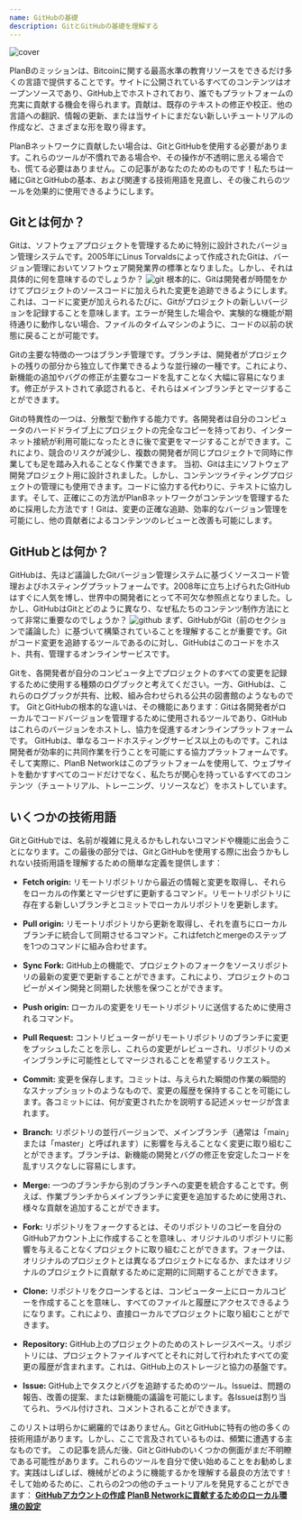 ```yaml
---
name: GitHubの基礎
description: GitとGitHubの基礎を理解する
---
```


![cover](assets/cover.webp)

PlanBのミッションは、Bitcoinに関する最高水準の教育リソースをできるだけ多くの言語で提供することです。サイトに公開されているすべてのコンテンツはオープンソースであり、GitHub上でホストされており、誰でもプラットフォームの充実に貢献する機会を得られます。貢献は、既存のテキストの修正や校正、他の言語への翻訳、情報の更新、または当サイトにまだない新しいチュートリアルの作成など、さまざまな形を取り得ます。

PlanBネットワークに貢献したい場合は、GitとGitHubを使用する必要があります。これらのツールが不慣れである場合や、その操作が不透明に思える場合でも、慌てる必要はありません。この記事があなたのためのものです！私たちは一緒にGitとGitHubの基本、および関連する技術用語を見直し、その後これらのツールを効果的に使用できるようにします。

## Gitとは何か？

Gitは、ソフトウェアプロジェクトを管理するために特別に設計されたバージョン管理システムです。2005年にLinus Torvaldsによって作成されたGitは、バージョン管理においてソフトウェア開発業界の標準となりました。しかし、それは具体的に何を意味するのでしょうか？
![git](assets/1.webp)
根本的に、Gitは開発者が時間をかけてプロジェクトのソースコードに加えられた変更を追跡できるようにします。これは、コードに変更が加えられるたびに、Gitがプロジェクトの新しいバージョンを記録することを意味します。エラーが発生した場合や、実験的な機能が期待通りに動作しない場合、ファイルのタイムマシンのように、コードの以前の状態に戻ることが可能です。

Gitの主要な特徴の一つはブランチ管理です。ブランチは、開発者がプロジェクトの残りの部分から独立して作業できるような並行線の一種です。これにより、新機能の追加やバグの修正が主要なコードを乱すことなく大幅に容易になります。修正がテストされて承認されると、それらはメインブランチとマージすることができます。

Gitの特異性の一つは、分散型で動作する能力です。各開発者は自分のコンピュータのハードドライブ上にプロジェクトの完全なコピーを持っており、インターネット接続が利用可能になったときに後で変更をマージすることができます。これにより、競合のリスクが減少し、複数の開発者が同じプロジェクトで同時に作業しても足を踏み入れることなく作業できます。
当初、Gitは主にソフトウェア開発プロジェクト用に設計されました。しかし、コンテンツライティングプロジェクトの管理にも使用できます。コードに協力する代わりに、テキストに協力します。そして、正確にこの方法がPlanBネットワークがコンテンツを管理するために採用した方法です！Gitは、変更の正確な追跡、効率的なバージョン管理を可能にし、他の貢献者によるコンテンツのレビューと改善も可能にします。
## GitHubとは何か？

GitHubは、先ほど議論したGitバージョン管理システムに基づくソースコード管理およびホスティングプラットフォームです。2008年に立ち上げられたGitHubはすぐに人気を博し、世界中の開発者にとって不可欠な参照点となりました。しかし、GitHubはGitとどのように異なり、なぜ私たちのコンテンツ制作方法にとって非常に重要なのでしょうか？
![github](assets/2.webp)
まず、GitHubがGit（前のセクションで議論した）に基づいて構築されていることを理解することが重要です。Gitがコード変更を追跡するツールであるのに対し、GitHubはこのコードをホスト、共有、管理するオンラインサービスです。

Gitを、各開発者が自分のコンピュータ上でプロジェクトのすべての変更を記録するために使用する種類のログブックと考えてください。一方、GitHubは、これらのログブックが共有、比較、組み合わせられる公共の図書館のようなものです。
GitとGitHubの根本的な違いは、その機能にあります：Gitは各開発者がローカルでコードバージョンを管理するために使用されるツールであり、GitHubはこれらのバージョンをホストし、協力を促進するオンラインプラットフォームです。
GitHubは、単なるコードホスティングサービス以上のものです。これは開発者が効率的に共同作業を行うことを可能にする協力プラットフォームです。そして実際に、PlanB Networkはこのプラットフォームを使用して、ウェブサイトを動かすすべてのコードだけでなく、私たちが関心を持っているすべてのコンテンツ（チュートリアル、トレーニング、リソースなど）をホストしています。

## いくつかの技術用語

GitとGitHubでは、名前が複雑に見えるかもしれないコマンドや機能に出会うことになります。この最後の部分では、GitとGitHubを使用する際に出会うかもしれない技術用語を理解するための簡単な定義を提供します：

- **Fetch origin:** リモートリポジトリから最近の情報と変更を取得し、それらをローカルの作業とマージせずに更新するコマンド。リモートリポジトリに存在する新しいブランチとコミットでローカルリポジトリを更新します。

- **Pull origin:** リモートリポジトリから更新を取得し、それを直ちにローカルブランチに統合して同期させるコマンド。これはfetchとmergeのステップを1つのコマンドに組み合わせます。
- **Sync Fork:** GitHub上の機能で、プロジェクトのフォークをソースリポジトリの最新の変更で更新することができます。これにより、プロジェクトのコピーがメイン開発と同期した状態を保つことができます。
- **Push origin:** ローカルの変更をリモートリポジトリに送信するために使用されるコマンド。

- **Pull Request:** コントリビューターがリモートリポジトリのブランチに変更をプッシュしたことを示し、これらの変更がレビューされ、リポジトリのメインブランチに可能性としてマージされることを希望するリクエスト。

- **Commit:** 変更を保存します。コミットは、与えられた瞬間の作業の瞬間的なスナップショットのようなもので、変更の履歴を保持することを可能にします。各コミットには、何が変更されたかを説明する記述メッセージが含まれます。

- **Branch:** リポジトリの並行バージョンで、メインブランチ（通常は「main」または「master」と呼ばれます）に影響を与えることなく変更に取り組むことができます。ブランチは、新機能の開発とバグの修正を安定したコードを乱すリスクなしに容易にします。

- **Merge:** 一つのブランチから別のブランチへの変更を統合することです。例えば、作業ブランチからメインブランチに変更を追加するために使用され、様々な貢献を追加することができます。

- **Fork:** リポジトリをフォークするとは、そのリポジトリのコピーを自分のGitHubアカウント上に作成することを意味し、オリジナルのリポジトリに影響を与えることなくプロジェクトに取り組むことができます。フォークは、オリジナルのプロジェクトとは異なるプロジェクトになるか、またはオリジナルのプロジェクトに貢献するために定期的に同期することができます。

- **Clone:** リポジトリをクローンするとは、コンピューター上にローカルコピーを作成することを意味し、すべてのファイルと履歴にアクセスできるようになります。これにより、直接ローカルでプロジェクトに取り組むことができます。

- **Repository:** GitHub上のプロジェクトのためのストレージスペース。リポジトリには、プロジェクトファイルすべてとそれに対して行われたすべての変更の履歴が含まれます。これは、GitHub上のストレージと協力の基盤です。

- **Issue:** GitHub上でタスクとバグを追跡するためのツール。Issueは、問題の報告、改善の提案、または新機能の議論を可能にします。各Issueは割り当てられ、ラベル付けされ、コメントされることができます。

このリストは明らかに網羅的ではありません。GitとGitHubに特有の他の多くの技術用語があります。しかし、ここで言及されているものは、頻繁に遭遇する主なものです。
この記事を読んだ後、GitとGitHubのいくつかの側面がまだ不明瞭である可能性があります。これらのツールを自分で使い始めることをお勧めします。実践はしばしば、機械がどのように機能するかを理解する最良の方法です！そして始めるために、これらの2つの他のチュートリアルを発見することができます：
**[GitHubアカウントの作成](https://planb.network/tutorials/others/contribution/create-github-account-a75fc39d-f0d0-44dc-9cd5-cd94aee0c07c)**
**[PlanB Networkに貢献するためのローカル環境の設定](https://planb.network/tutorials/others/contribution/github-desktop-work-environment-5862003b-9d76-47f5-a9e0-5ec74256a8ba)**